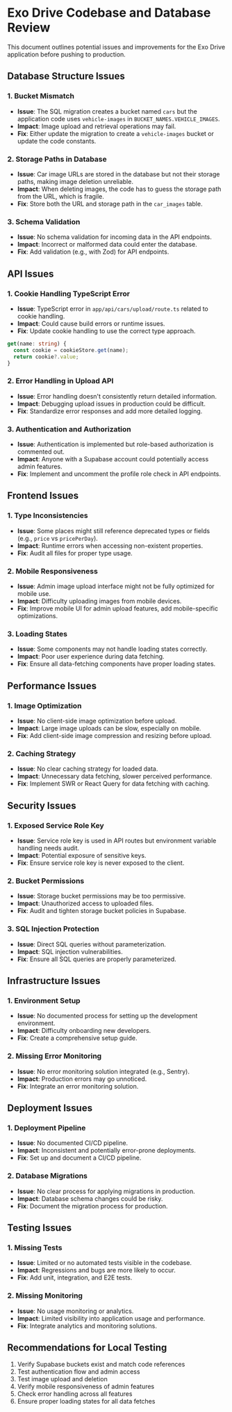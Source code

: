 # Exo Drive Codebase and Database Review

This document outlines potential issues and improvements for the Exo Drive application before pushing to production.

## Database Structure Issues

### 1. Bucket Mismatch
- **Issue**: The SQL migration creates a bucket named `cars` but the application code uses `vehicle-images` in `BUCKET_NAMES.VEHICLE_IMAGES`.
- **Impact**: Image upload and retrieval operations may fail.
- **Fix**: Either update the migration to create a `vehicle-images` bucket or update the code constants.

### 2. Storage Paths in Database
- **Issue**: Car image URLs are stored in the database but not their storage paths, making image deletion unreliable.
- **Impact**: When deleting images, the code has to guess the storage path from the URL, which is fragile.
- **Fix**: Store both the URL and storage path in the `car_images` table.

### 3. Schema Validation
- **Issue**: No schema validation for incoming data in the API endpoints.
- **Impact**: Incorrect or malformed data could enter the database.
- **Fix**: Add validation (e.g., with Zod) for API endpoints.

## API Issues

### 1. Cookie Handling TypeScript Error
- **Issue**: TypeScript error in `app/api/cars/upload/route.ts` related to cookie handling.
- **Impact**: Could cause build errors or runtime issues.
- **Fix**: Update cookie handling to use the correct type approach.

```typescript
get(name: string) {
  const cookie = cookieStore.get(name);
  return cookie?.value;
}
```

### 2. Error Handling in Upload API
- **Issue**: Error handling doesn't consistently return detailed information.
- **Impact**: Debugging upload issues in production could be difficult.
- **Fix**: Standardize error responses and add more detailed logging.

### 3. Authentication and Authorization
- **Issue**: Authentication is implemented but role-based authorization is commented out.
- **Impact**: Anyone with a Supabase account could potentially access admin features.
- **Fix**: Implement and uncomment the profile role check in API endpoints.

## Frontend Issues

### 1. Type Inconsistencies
- **Issue**: Some places might still reference deprecated types or fields (e.g., `price` vs `pricePerDay`).
- **Impact**: Runtime errors when accessing non-existent properties.
- **Fix**: Audit all files for proper type usage.

### 2. Mobile Responsiveness
- **Issue**: Admin image upload interface might not be fully optimized for mobile use.
- **Impact**: Difficulty uploading images from mobile devices.
- **Fix**: Improve mobile UI for admin upload features, add mobile-specific optimizations.

### 3. Loading States
- **Issue**: Some components may not handle loading states correctly.
- **Impact**: Poor user experience during data fetching.
- **Fix**: Ensure all data-fetching components have proper loading states.

## Performance Issues

### 1. Image Optimization
- **Issue**: No client-side image optimization before upload.
- **Impact**: Large image uploads can be slow, especially on mobile.
- **Fix**: Add client-side image compression and resizing before upload.

### 2. Caching Strategy
- **Issue**: No clear caching strategy for loaded data.
- **Impact**: Unnecessary data fetching, slower perceived performance.
- **Fix**: Implement SWR or React Query for data fetching with caching.

## Security Issues

### 1. Exposed Service Role Key
- **Issue**: Service role key is used in API routes but environment variable handling needs audit.
- **Impact**: Potential exposure of sensitive keys.
- **Fix**: Ensure service role key is never exposed to the client.

### 2. Bucket Permissions
- **Issue**: Storage bucket permissions may be too permissive.
- **Impact**: Unauthorized access to uploaded files.
- **Fix**: Audit and tighten storage bucket policies in Supabase.

### 3. SQL Injection Protection
- **Issue**: Direct SQL queries without parameterization.
- **Impact**: SQL injection vulnerabilities.
- **Fix**: Ensure all SQL queries are properly parameterized.

## Infrastructure Issues

### 1. Environment Setup
- **Issue**: No documented process for setting up the development environment.
- **Impact**: Difficulty onboarding new developers.
- **Fix**: Create a comprehensive setup guide.

### 2. Missing Error Monitoring
- **Issue**: No error monitoring solution integrated (e.g., Sentry).
- **Impact**: Production errors may go unnoticed.
- **Fix**: Integrate an error monitoring solution.

## Deployment Issues

### 1. Deployment Pipeline
- **Issue**: No documented CI/CD pipeline.
- **Impact**: Inconsistent and potentially error-prone deployments.
- **Fix**: Set up and document a CI/CD pipeline.

### 2. Database Migrations
- **Issue**: No clear process for applying migrations in production.
- **Impact**: Database schema changes could be risky.
- **Fix**: Document the migration process for production.

## Testing Issues

### 1. Missing Tests
- **Issue**: Limited or no automated tests visible in the codebase.
- **Impact**: Regressions and bugs are more likely to occur.
- **Fix**: Add unit, integration, and E2E tests.

### 2. Missing Monitoring
- **Issue**: No usage monitoring or analytics.
- **Impact**: Limited visibility into application usage and performance.
- **Fix**: Integrate analytics and monitoring solutions.

## Recommendations for Local Testing

1. Verify Supabase buckets exist and match code references
2. Test authentication flow and admin access
3. Test image upload and deletion
4. Verify mobile responsiveness of admin features
5. Check error handling across all features
6. Ensure proper loading states for all data fetches 